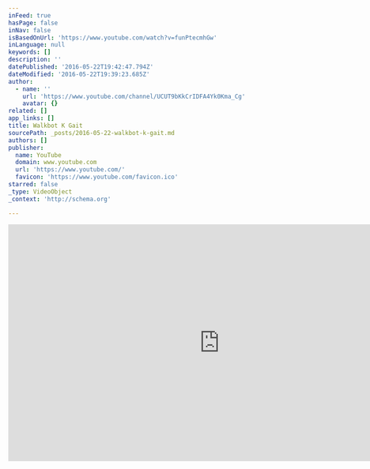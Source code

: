 ```yaml
---
inFeed: true
hasPage: false
inNav: false
isBasedOnUrl: 'https://www.youtube.com/watch?v=funPtecmhGw'
inLanguage: null
keywords: []
description: ''
datePublished: '2016-05-22T19:42:47.794Z'
dateModified: '2016-05-22T19:39:23.685Z'
author:
  - name: ''
    url: 'https://www.youtube.com/channel/UCUT9bKkCrIDFA4Yk0Kma_Cg'
    avatar: {}
related: []
app_links: []
title: Walkbot K Gait
sourcePath: _posts/2016-05-22-walkbot-k-gait.md
authors: []
publisher:
  name: YouTube
  domain: www.youtube.com
  url: 'https://www.youtube.com/'
  favicon: 'https://www.youtube.com/favicon.ico'
starred: false
_type: VideoObject
_context: 'http://schema.org'

---
```

<iframe src="https://cdn.embedly.com/widgets/media.html?src=https%3A%2F%2Fwww.youtube.com%2Fembed%2FfunPtecmhGw%3Ffeature%3Doembed&amp;url=http%3A%2F%2Fwww.youtube.com%2Fwatch%3Fv%3DfunPtecmhGw&amp;image=https%3A%2F%2Fi.ytimg.com%2Fvi%2FfunPtecmhGw%2Fhqdefault.jpg&amp;key=b7d04c9b404c499eba89ee7072e1c4f7&amp;type=text%2Fhtml&amp;schema=youtube" width="854" height="480" scrolling="no" frameborder="0" allowfullscreen="" style=""></iframe>